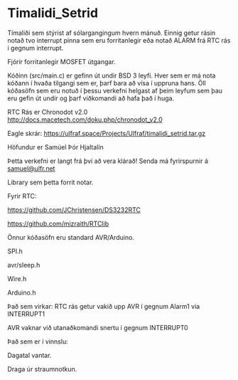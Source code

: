 # Timalidi_Setrid

Tímaliði sem stýrist af sólargangingum hvern mánuð. 
Einnig getur rásin notað tvo interrupt pinna sem eru forritanlegir eða notað ALARM frá RTC rás í gegnum interrupt.

Fjórir forritanlegir MOSFET útgangar.


Kóðinn (src/main.c) er gefinn út undir BSD 3 leyfi. Hver sem er má nota kóðann í hvaða tilgangi sem er, þarf bara að vísa í uppruna hans.
Öll kóðasöfn sem eru notuð í þessu verkefni helgast af þeim leyfum sem þau eru gefin út undir og þarf viðkomandi að hafa það í huga.


RTC Rás er Chronodot v2.0 http://docs.macetech.com/doku.php/chronodot_v2.0

Eagle skrár: https://ulfraf.space/Projects/Ulfraf/timalidi_setrid.tar.gz

Höfundur er Samúel Þór Hjaltalín

Þetta verkefni er langt frá því að vera klárað! Senda má fyrirspurnir á samuel@ulfr.net 

Library sem þetta forrit notar.

Fyrir RTC:

https://github.com/JChristensen/DS3232RTC

https://github.com/mizraith/RTClib

Önnur kóðasöfn eru standard AVR/Arduino.

SPI.h

avr/sleep.h

Wire.h

Arduino.h


Það sem virkar:
RTC rás getur vakið upp AVR í gegnum Alarm1 via INTERRUPT1

AVR vaknar við utanaðkomandi snertu í gegnum INTERRUPT0

Það sem er í vinnslu:

Dagatal vantar.

Draga úr straumnotkun.

